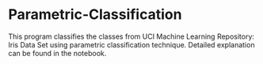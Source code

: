 # Parametric-Classification
This program classifies the classes from UCI Machine Learning Repository: Iris Data Set  using parametric classification technique. Detailed explanation can be found in the notebook.
